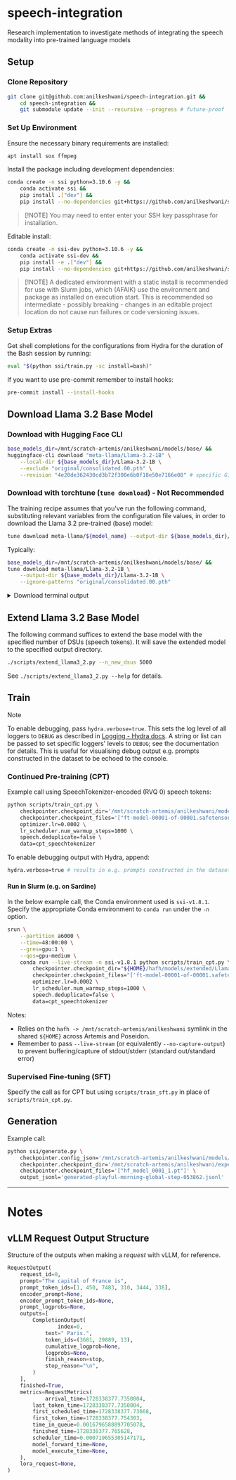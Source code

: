 # speech-integration
Research implementation to investigate methods of integrating the speech modality into pre-trained language models

## Setup

### Clone Repository

```bash
git clone git@github.com:anilkeshwani/speech-integration.git &&
    cd speech-integration &&
    git submodule update --init --recursive --progress # future-proof
```

### Set Up Environment

Ensure the necessary binary requirements are installed:

```bash
apt install sox ffmpeg
```

Install the package including development dependencies:

```bash
conda create -n ssi python=3.10.6 -y &&
    conda activate ssi &&
    pip install .["dev"] &&
    pip install --no-dependencies git+https://github.com/anilkeshwani/speech-text-alignment.git
```

> [!NOTE] You may need to enter enter your SSH key passphrase for installation.

Editable install:

```bash
conda create -n ssi-dev python=3.10.6 -y &&
    conda activate ssi-dev &&
    pip install -e .["dev"] &&
    pip install --no-dependencies git+https://github.com/anilkeshwani/speech-text-alignment.git
```

> [!NOTE] A dedicated environment with a static install is recommended for use with Slurm jobs, which (AFAIK) use the environment and package as installed on execution start. This is recommended so intermediate - possibly breaking - changes in an editable project location do not cause run failures or code versioning issues. 

### Setup Extras

Get shell completions for the configurations from Hydra for the duration of the Bash session by running:

```bash
eval "$(python ssi/train.py -sc install=bash)"
```

If you want to use pre-commit remember to install hooks:

```bash
pre-commit install --install-hooks
```

## Download Llama 3.2 Base Model

### Download with Hugging Face CLI

```bash
base_models_dir=/mnt/scratch-artemis/anilkeshwani/models/base/ &&
huggingface-cli download "meta-llama/Llama-3.2-1B" \
    --local-dir ${base_models_dir}/Llama-3.2-1B \
    --exclude "original/consolidated.00.pth" \
    --revision "4e20de362430cd3b72f300e6b0f18e50e7166e08" # specific Git LFS commit
```

### Download with torchtune (`tune download`) - Not Recommended

The training recipe assumes that you've run the following command, substituting relevant variables from the configuration file values, in order to download the Llama 3.2 pre-trained (base) model:

``` bash
tune download meta-llama/${model_name} --output-dir ${base_models_dir}/${model_name} --ignore-patterns "original/consolidated.00.pth"
```

Typically:

```bash
base_models_dir=/mnt/scratch-artemis/anilkeshwani/models/base/ &&
tune download meta-llama/Llama-3.2-1B \
    --output-dir ${base_models_dir}/Llama-3.2-1B \
    --ignore-patterns "original/consolidated.00.pth"
```

<details>
    <summary>Download terminal output</summary>
    ```
    Ignoring files matching the following patterns: original/consolidated.00.pth
    LICENSE.txt: 100%|███████████████████████████████████████████████████████████████████████████████████████████████████████████████████████| 7.71k/7.71k [00:00<00:00, 2.99MB/s]
    original/params.json: 100%|██████████████████████████████████████████████████████████████████████████████████████████████████████████████████| 220/220 [00:00<00:00, 2.06MB/s]
    USE_POLICY.md: 100%|█████████████████████████████████████████████████████████████████████████████████████████████████████████████████████| 6.02k/6.02k [00:00<00:00, 38.1MB/s]
    README.md: 100%|█████████████████████████████████████████████████████████████████████████████████████████████████████████████████████████| 41.2k/41.2k [00:00<00:00, 13.4MB/s]
    .gitattributes: 100%|████████████████████████████████████████████████████████████████████████████████████████████████████████████████████| 1.52k/1.52k [00:00<00:00, 14.1MB/s]
    tokenizer.model: 100%|███████████████████████████████████████████████████████████████████████████████████████████████████████████████████| 2.18M/2.18M [00:00<00:00, 25.0MB/s]
    Fetching 12 files: 100%|██████████████████████████████████████████████████████████████████████████████████████████████████████████████████████| 12/12 [00:02<00:00,  4.76it/s]
    Successfully downloaded model repo and wrote to the following locations:
    /mnt/scratch-artemis/anilkeshwani/models/base/Llama-3.2-1B/.gitattributes
    /mnt/scratch-artemis/anilkeshwani/models/base/Llama-3.2-1B/config.json
    /mnt/scratch-artemis/anilkeshwani/models/base/Llama-3.2-1B/LICENSE.txt
    /mnt/scratch-artemis/anilkeshwani/models/base/Llama-3.2-1B/tokenizer_config.json
    /mnt/scratch-artemis/anilkeshwani/models/base/Llama-3.2-1B/tokenizer.json
    /mnt/scratch-artemis/anilkeshwani/models/base/Llama-3.2-1B/original
    /mnt/scratch-artemis/anilkeshwani/models/base/Llama-3.2-1B/.cache
    /mnt/scratch-artemis/anilkeshwani/models/base/Llama-3.2-1B/README.md
    /mnt/scratch-artemis/anilkeshwani/models/base/Llama-3.2-1B/generation_config.json
    /mnt/scratch-artemis/anilkeshwani/models/base/Llama-3.2-1B/model.safetensors
    /mnt/scratch-artemis/anilkeshwani/models/base/Llama-3.2-1B/USE_POLICY.md
    /mnt/scratch-artemis/anilkeshwani/models/base/Llama-3.2-1B/special_tokens_map.json
    ```
</details>

## Extend Llama 3.2 Base Model

The following command suffices to extend the base model with the specified number of DSUs (speech tokens). It will save the extended model to the specified output directory.

```bash
./scripts/extend_llama3_2.py --n_new_dsus 5000
```

See `./scripts/extend_llama3_2.py --help` for details.

## Train

> [!NOTE] 
> To enable debugging, pass `hydra.verbose=true`. This sets the log level of all loggers to `DEBUG` as described in [Logging - Hydra docs](https://hydra.cc/docs/1.3/tutorials/basic/running_your_app/logging/). A string or list can be passed to set specific loggers' levels to `DEBUG`; see the documentation for details. This is useful for visualising debug output e.g. prompts constructed in the dataset to be echoed to the console. 

### Continued Pre-training (CPT)

Example call using SpeechTokenizer-encoded (RVQ 0) speech tokens:

```bash
python scripts/train_cpt.py \
    checkpointer.checkpoint_dir='/mnt/scratch-artemis/anilkeshwani/models/extended/Llama-3.2-1B-5000-dsus' \
    checkpointer.checkpoint_files='["ft-model-00001-of-00001.safetensors"]' \
    optimizer.lr=0.0002 \
    lr_scheduler.num_warmup_steps=1000 \
    speech.deduplicate=false \
    data=cpt_speechtokenizer
```

To enable debugging output with Hydra, append:

```bash
hydra.verbose=true # results in e.g. prompts constructed in the dataset to be echoed to the console
```

#### Run in Slurm (e.g. on Sardine)

In the below example call, the Conda environment used is `ssi-v1.8.1`. Specify the appropriate Conda environment to `conda run` under the `-n` option.

```bash
srun \
    --partition a6000 \
    --time=48:00:00 \
    --gres=gpu:1 \
    --qos=gpu-medium \
    conda run --live-stream -n ssi-v1.8.1 python scripts/train_cpt.py \
        checkpointer.checkpoint_dir="${HOME}/hafh/models/extended/Llama-3.2-1B-5000-dsus" \
        checkpointer.checkpoint_files="['ft-model-00001-of-00001.safetensors']" \
        optimizer.lr=0.0002 \
        lr_scheduler.num_warmup_steps=1000 \
        speech.deduplicate=false \
        data=cpt_speechtokenizer
```

Notes:
- Relies on the `hafh -> /mnt/scratch-artemis/anilkeshwani` symlink in the shared `${HOME}` across Artemis and Poseidon.
- Remember to pass `--live-stream` (or equivalently `--no-capture-output`) to prevent buffering/capture of stdout/stderr (standard out/standard error)
                        

### Supervised Fine-tuning (SFT)

Specify the call as for CPT but using `scripts/train_sft.py` in place of `scripts/train_cpt.py`.

## Generation

Example call:

```bash
python ssi/generate.py \
    checkpointer.config_json='/mnt/scratch-artemis/anilkeshwani/models/extended/Llama-3.2-1B-5000-dsus/config.json' \
    checkpointer.checkpoint_dir='/mnt/scratch-artemis/anilkeshwani/experiments/Llama-3.2-1B-5000-dsus/playful-morning-102-id_rq5tmfca/checkpoints/global-step-053862' \
    checkpointer.checkpoint_files='["hf_model_0001_1.pt"]' \
    output_jsonl='generated-playful-morning-global-step-053862.jsonl'
```

---

# Notes 

## vLLM Request Output Structure

Structure of the outputs when making a _request_ with vLLM, for reference. 

```python
RequestOutput(
    request_id=0,
    prompt="The capital of France is",
    prompt_token_ids=[1, 450, 7483, 310, 3444, 338],
    encoder_prompt=None,
    encoder_prompt_token_ids=None,
    prompt_logprobs=None,
    outputs=[
        CompletionOutput(
                index=0,
            text=" Paris.",
            token_ids=(3681, 29889, 13),
            cumulative_logprob=None,
            logprobs=None,
            finish_reason=stop,
            stop_reason="\n",
        )
    ],
    finished=True,
    metrics=RequestMetrics(
            arrival_time=1728338377.7350004,
        last_token_time=1728338377.7350004,
        first_scheduled_time=1728338377.73668,
        first_token_time=1728338377.754303,
        time_in_queue=0.0016796588897705078,
        finished_time=1728338377.765628,
        scheduler_time=0.000719655305147171,
        model_forward_time=None,
        model_execute_time=None,
    ),
    lora_request=None,
)
```
